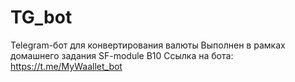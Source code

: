 # TG_bot
Telegram-бот для конвертирования валюты
Выполнен в рамках домашнего задания SF-module B10 
Ссылка на бота: https://t.me/MyWaallet_bot
